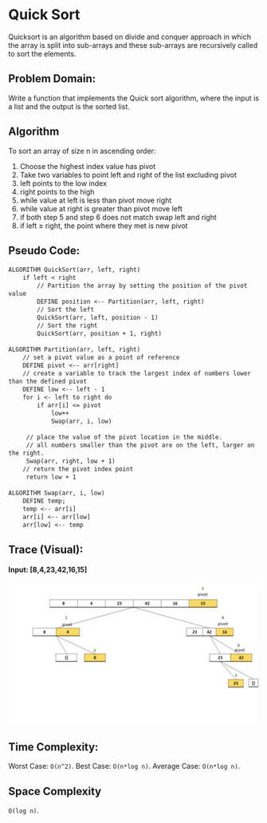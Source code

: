 # Quick Sort

Quicksort is an algorithm based on divide and conquer approach in which the array is split into sub-arrays and these sub-arrays are recursively called to sort the elements.

## Problem Domain:
Write a function that implements the Quick sort algorithm, where the input is a list and the output is the sorted list.

## Algorithm
To sort an array of size n in ascending order:

1. Choose the highest index value has pivot
2. Take two variables to point left and right of the list excluding pivot
3. left points to the low index
4. right points to the high
5. while value at left is less than pivot move right
6. while value at right is greater than pivot move left
7. if both step 5 and step 6 does not match swap left and right
8. if left ≥ right, the point where they met is new pivot

## Pseudo Code:
```
ALGORITHM QuickSort(arr, left, right)
    if left < right
        // Partition the array by setting the position of the pivot value 
        DEFINE position <-- Partition(arr, left, right)
        // Sort the left
        QuickSort(arr, left, position - 1)
        // Sort the right
        QuickSort(arr, position + 1, right)

ALGORITHM Partition(arr, left, right)
    // set a pivot value as a point of reference
    DEFINE pivot <-- arr[right]
    // create a variable to track the largest index of numbers lower than the defined pivot
    DEFINE low <-- left - 1
    for i <- left to right do
        if arr[i] <= pivot
            low++
            Swap(arr, i, low)

     // place the value of the pivot location in the middle.
     // all numbers smaller than the pivot are on the left, larger on the right. 
     Swap(arr, right, low + 1)
    // return the pivot index point
     return low + 1

ALGORITHM Swap(arr, i, low)
    DEFINE temp;
    temp <-- arr[i]
    arr[i] <-- arr[low]
    arr[low] <-- temp
```

## Trace (Visual):
#### Input: [8,4,23,42,16,15]
![quick_sort_article.png](quick_sort_article.png)


## Time Complexity:
Worst Case: `O(n^2)`.
Best Case: `O(n*log n)`.
Average Case: `O(n*log n)`.

## Space Complexity
`O(log n)`.